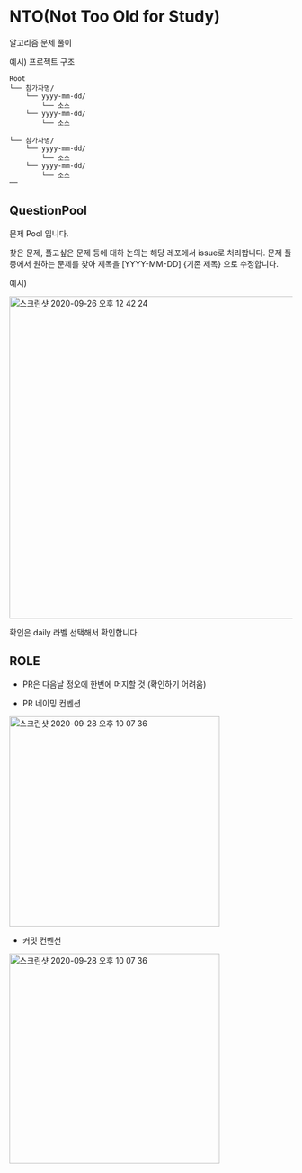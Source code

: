 # NTO(Not Too Old for Study)
알고리즘 문제 풀이

예시) 프로젝트 구조  
```
Root
└── 참가자명/
    └── yyyy-mm-dd/
        └── 소스
    └── yyyy-mm-dd/
        └── 소스
        
└── 참가자명/
    └── yyyy-mm-dd/
        └── 소스
    └── yyyy-mm-dd/
        └── 소스
── 
```

## QuestionPool
문제 Pool 입니다.

찾은 문제, 풀고싶은 문제 등에 대하 논의는 해당 레포에서 issue로 처리합니다.
문제 풀 중에서 원하는 문제를 찾아 제목을 [YYYY-MM-DD] {기존 제목} 으로 수정합니다.  

예시) 

<img width="574" alt="스크린샷 2020-09-26 오후 12 42 24" src="https://user-images.githubusercontent.com/50672087/94329419-d0994f00-fff5-11ea-92a5-b65f5dcac63a.png">

확인은 daily 라벨 선택해서 확인합니다.

## ROLE
- PR은 다음날 정오에 한번에 머지할 것 (확인하기 어려움)

- PR 네이밍 컨벤션
<img width="374" alt="스크린샷 2020-09-28 오후 10 07 36" src="https://user-images.githubusercontent.com/50672087/94436247-2d079480-01d7-11eb-9836-aa4bd54023cd.png">

- 커밋 컨벤션
<img width="374" alt="스크린샷 2020-09-28 오후 10 07 36" src="https://user-images.githubusercontent.com/50672087/94436247-2d079480-01d7-11eb-9836-aa4bd54023cd.png">
